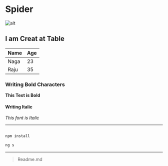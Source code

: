 # Spider

![alt](https://encrypted-tbn0.gstatic.com/images?q=tbn:ANd9GcStJU8-o-Iu0h1wx_zaoks9I1wfpSl2MRulpA&usqp=CAU)

## I am Creat at Table

| Name      |    Age     |
|-----------|------------|
| Naga      |     23     |
| Raju      |     35     |

### Writing Bold Characters 

**This Text is Bold**

#### Writing Italic

_This font is Italic_

***
```JavaScript

npm install

ng s
```
---

>Readme.md
